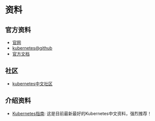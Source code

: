 # 资料

## 官方资料

- [官网](https://kubernetes.io/)
- [kubernetes@github](https://github.com/kubernetes/kubernetes)
- [官方文档](https://kubernetes.io/docs/home/)

## 社区

- [kubernetes中文社区](https://www.kubernetes.org.cn/)

## 介绍资料

- [Kubernetes指南](https://feisky.gitbooks.io/kubernetes/): 这是目前最新最好的Kubernetes中文资料，强烈推荐！
